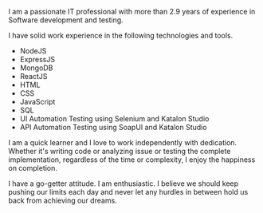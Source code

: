 I am a passionate IT professional with more than 2.9 years of experience in Software development and testing.

I have solid work experience in the following technologies and tools.

- NodeJS
- ExpressJS
- MongoDB
- ReactJS
- HTML
- CSS
- JavaScript
- SQL
- UI Automation Testing using Selenium and Katalon Studio
- API Automation Testing using SoapUI and Katalon Studio

I am a quick learner and I love to work independently with dedication. Whether it's writing code or analyzing issue or testing the complete implementation, regardless of the time or complexity, I enjoy the happiness on completion.

I have a go-getter attitude. I am enthusiastic. I believe we should keep pushing our limits each day and never let any hurdles in between hold us back from achieving our dreams.

